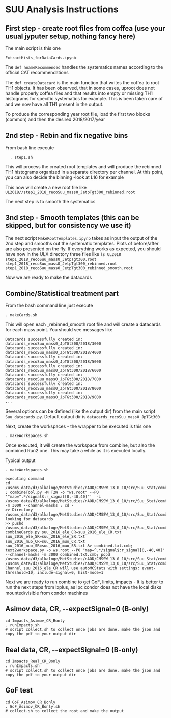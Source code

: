 # SUU Analysis Instructions

## First step  - create root files from coffea (use your usual jyputer setup, nothing fancy here)

The main script is this one 

`ExtractHists_forDataCards.ipynb`


The `def hnameRecommended` handles the systematics names according to the official CAT recommendations

The `def createDatacard` is the main function that writes the coffea to root TH1 objects. It has been observed, that in some cases, uproot does not handle properly coffea files and that results into empty or missing TH1 histograms for specific systematics for example. This is been taken care of and we now have all TH1 present in the output.

To produce the corresponding year root file, load the first two blocks (common) and then the desired 2018/2017/year 


## 2nd step - Rebin and fix negative bins 

From bash line execute
 
`  . step1.sh`

This will process the created root  templates and will produce the rebinned TH1 histograms organized in a separate directory per channel. At this point, you can also decide the binning -look at L16 for example 

This now will create a new root file like 
`
UL2018//step1_2018_recoSuu_mass0_JetpTgt300_rebinned.root
`

The next step is to smooth the systematics 


## 3nd step  - Smooth templates (this can be skipped, but for consistency we use it)

The next script `MakeRootTemplates.ipynb` takes as input the output of the 2nd step and smooths out the systematic templates. Plots of before/after are also presented on the fly. If everything works as expected, you should have now in the ULX directory three files like 
`
ls UL2018
step1_2018_recoSuu_mass0_JetpTgt300.root  step1_2018_recoSuu_mass0_JetpTgt300_rebinned.root  step1_2018_recoSuu_mass0_JetpTgt300_rebinned_smooth.root
`

Now we are ready to make the datacards


## Combine/Statistical treatment part
From the bash command line just execute 

`. makeCards.sh`

This will open each _rebinned_smooth root file and will create a datacards for each mass point. You should see messages like 
```
Datacards successfully created in: datacards_recoSuu_mass0_JpTGt300/2018/3000
Datacards successfully created in: datacards_recoSuu_mass0_JpTGt300/2018/4000
Datacards successfully created in: datacards_recoSuu_mass0_JpTGt300/2018/5000
Datacards successfully created in: datacards_recoSuu_mass0_JpTGt300/2018/6000
Datacards successfully created in: datacards_recoSuu_mass0_JpTGt300/2018/7000
Datacards successfully created in: datacards_recoSuu_mass0_JpTGt300/2018/8000
Datacards successfully created in: datacards_recoSuu_mass0_JpTGt300/2018/9000
...
```
Several options can be defined (like the output dir) from the main script `Suu_datacards.py`. Default output dir is `datacards_recoSuu_mass0_JpTGt300`

Next, create the workspaces - the wrapper to be executed is this one 

`. makeWorkspaces.sh`

Once executed, it will create the workspace from combine, but also the combined Run2 one. This may take a while as it is executed locally.

Typical output
```
. makeWorkspaces.sh

executing command
cd /uscms_data/d3/alkaloge/MetStudies/nAOD/CMSSW_13_0_10/src/Suu_Stat/combine//jobs ; combineTool.py -M T2W -o "ws.root" --PO '"map=^.*/signal$:r_signal[0,-40,40]"'  -i /uscms_data/d3/alkaloge/MetStudies/nAOD/CMSSW_13_0_10/src/Suu_Stat/combine//datacards_recoSuu_mass0_JpTGt300/2016/3000/ -m 3000 --channel-masks ; cd -
>> Directory /uscms_data/d3/alkaloge/MetStudies/nAOD/CMSSW_13_0_10/src/Suu_Stat/combine//datacards_recoSuu_mass0_JpTGt300/2016/3000/, looking for datacards
>> pushd /uscms_data/d3/alkaloge/MetStudies/nAOD/CMSSW_13_0_10/src/Suu_Stat/combine//datacards_recoSuu_mass0_JpTGt300/2016/3000/; combineCards.py suu_2016_ele_CR=suu_2016_ele_CR.txt suu_2016_ele_SR=suu_2016_ele_SR.txt suu_2016_muo_CR=suu_2016_muo_CR.txt suu_2016_muo_SR=suu_2016_muo_SR.txt &> combined.txt.cmb; text2workspace.py -o ws.root --PO "map=^.*/signal$:r_signal[0,-40,40]" --channel-masks -m 3000 combined.txt.cmb; popd
/uscms_data/d3/alkaloge/MetStudies/nAOD/CMSSW_13_0_10/src/Suu_Stat/combine/datacards_recoSuu_mass0_JpTGt300/2016/3000 /uscms_data/d3/alkaloge/MetStudies/nAOD/CMSSW_13_0_10/src/Suu_Stat/combine/jobs
Channel suu_2016_ele_CR will use autoMCStats with settings: event-threshold=10, include-signal=0, hist-mode=1
```

Next  we are ready to run combine to get GoF, limits, impacts - It is better to run the next steps from lxplus, as lpc condor does not have the local disks mounted/visible from condor machines

## Asimov data, CR, --expectSignal=0 (B-only)

```
cd Impacts_Asimov_CR_Bonly
. runImpacts.sh
# script collect.sh to collect once jobs are done, make the json and copy the pdf to your output dir
```

## Real data, CR, --expectSignal=0 (B-only)

```
cd Impacts_Real_CR_Bonly
. runImpacts.sh
# script collect.sh to collect once jobs are done, make the json and copy the pdf to your output dir
```
## GoF test
```
cd GoF_Asimov_CR_Bonly
. GoF_Asimov_CR_Bonly.sh
# collect.sh to collect the root and make the output
```


